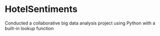 # HotelSentiments
Conducted a collaborative big data analysis project using Python with a built-in lookup function
